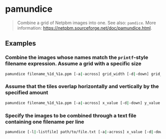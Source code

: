 # pamundice

> Combine a grid of Netpbm images into one. See also: `pamdice`. More information: <https://netpbm.sourceforge.net/doc/pamundice.html>.

## Examples

### Combine the images whose names match the `printf`-style filename expression. Assume a grid with a specific size

```bash
pamundice filename_%1d_%1a.ppm [-a|-across] grid_width [-d|-down] grid_height > path/to/output.ppm
```

### Assume that the tiles overlap horizontally and vertically by the specified amount

```bash
pamundice filename_%1d_%1a.ppm [-a|-across] x_value [-d|-down] y_value [-ho|-hoverlap] value [-vo|-voverlap] value > path/to/output.ppm
```

### Specify the images to be combined through a text file containing one filename per line

```bash
pamundice [-l|-listfile] path/to/file.txt [-a|-across] x_value [-d|-down] y_value > path/to/output.ppm
```
